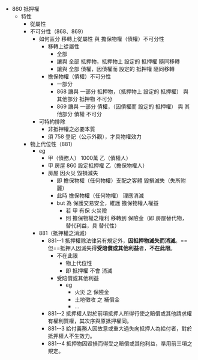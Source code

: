 - 860 抵押權
	- 特性
		- 從屬性
		- 不可分性（868、869）
			- 如何區分 移轉上從屬性 與 擔保物權（債權）不可分性
				- 移轉上從屬性
					- 全部
					- 讓與 全部 抵押物，抵押物上 設定的 抵押權 隨同移轉
					- 讓與 全部 債權，因債權而 設定的 抵押權 隨同移轉
				- 擔保物權（債權）不可分性
					- 一部分
					- 868 讓與 一部分 抵押物，（抵押物上 設定的 抵押權） 與 其他部分 抵押物 不可分
					- 869 讓與 一部分 債權，（因債權而 設定的 抵押權） 與 其他部分 債權 不可分
			- 可特約排除
				- 非抵押權之必要本質
				- 須 758 登記（公示外觀），才具物權效力
		- 物上代位性（881）
			- eg 
				- 甲（債務人） 1000萬 乙（債權人）
				- 甲 房屋 860 設定抵押權 乙（擔保物權人）
				- 房屋 因火災 毀損滅失
					- 即 擔保物權（任何物權）支配之客體 毀損滅失（失所附麗）
					- 此時 擔保物權（任何物權） 理應消滅
					- but 為 保護交易安全，維護 擔保物權人權益
						- 若 甲 有保 火災險
						- 則 擔保物權之權利 移轉到 保險金（即 房屋替代物，替代利益，具 替代性）
			- 881（抵押權之消滅）
				- 881--1 抵押權除法律另有規定外，**因抵押物滅失而消滅**。==但==抵押人因滅失得**受賠償或其他利益**者，**不在此限**。
					- 不在此限
						- 物上代位性
						- 即 抵押權 不會 消滅
					- 受賠償或其他利益
						- eg
							- 火災 之 保險金
							- 土地徵收 之 補償金
							- ...
				- 881--2 抵押權人對於前項抵押人所得行使之賠償或其他請求權有權利質權，其次序與原抵押權同。
				- 881--3 給付義務人因故意或重大過失向抵押人為給付者，對於抵押權人不生效力。
				- 881--4 抵押物因毀損而得受之賠償或其他利益，準用前三項之規定。